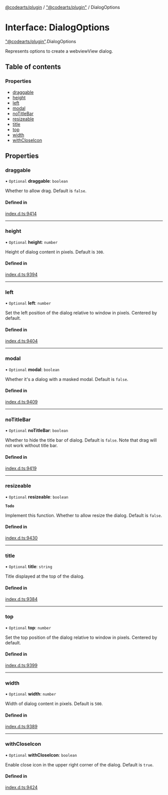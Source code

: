 [@codearts/plugin](../README.md) / ["@codearts/plugin"](../modules/_codearts_plugin_.md) / DialogOptions

# Interface: DialogOptions

["@codearts/plugin"](../modules/_codearts_plugin_.md).DialogOptions

Represents options to create a webviewView dialog.

## Table of contents

### Properties

- [draggable](codearts_plugin_.DialogOptions.md#draggable)
- [height](codearts_plugin_.DialogOptions.md#height)
- [left](codearts_plugin_.DialogOptions.md#left)
- [modal](codearts_plugin_.DialogOptions.md#modal)
- [noTitleBar](codearts_plugin_.DialogOptions.md#notitlebar)
- [resizeable](codearts_plugin_.DialogOptions.md#resizeable)
- [title](codearts_plugin_.DialogOptions.md#title)
- [top](codearts_plugin_.DialogOptions.md#top)
- [width](codearts_plugin_.DialogOptions.md#width)
- [withCloseIcon](codearts_plugin_.DialogOptions.md#withcloseicon)

## Properties

### draggable

• `Optional` **draggable**: `boolean`

Whether to allow drag. Default is `false`.

#### Defined in

[index.d.ts:9414](https://github.com/huaweicloud/cloudide-plugin-api/blob/4d28848/index.d.ts#L9414)

___

### height

• `Optional` **height**: `number`

Height of dialog content in pixels. Default is `300`.

#### Defined in

[index.d.ts:9394](https://github.com/huaweicloud/cloudide-plugin-api/blob/4d28848/index.d.ts#L9394)

___

### left

• `Optional` **left**: `number`

Set the left position of the dialog relative to window in pixels. Centered by default.

#### Defined in

[index.d.ts:9404](https://github.com/huaweicloud/cloudide-plugin-api/blob/4d28848/index.d.ts#L9404)

___

### modal

• `Optional` **modal**: `boolean`

Whether it's a dialog with a masked modal. Default is `false`.

#### Defined in

[index.d.ts:9409](https://github.com/huaweicloud/cloudide-plugin-api/blob/4d28848/index.d.ts#L9409)

___

### noTitleBar

• `Optional` **noTitleBar**: `boolean`

Whether to hide the title bar of dialog. Default is `false`. Note that drag will not work without title bar.

#### Defined in

[index.d.ts:9419](https://github.com/huaweicloud/cloudide-plugin-api/blob/4d28848/index.d.ts#L9419)

___

### resizeable

• `Optional` **resizeable**: `boolean`

**`Todo`**

Implement this function.
Whether to allow resize the dialog. Default is `false`.

#### Defined in

[index.d.ts:9430](https://github.com/huaweicloud/cloudide-plugin-api/blob/4d28848/index.d.ts#L9430)

___

### title

• `Optional` **title**: `string`

Title displayed at the top of the dialog.

#### Defined in

[index.d.ts:9384](https://github.com/huaweicloud/cloudide-plugin-api/blob/4d28848/index.d.ts#L9384)

___

### top

• `Optional` **top**: `number`

Set the top position of the dialog relative to window in pixels. Centered by default.

#### Defined in

[index.d.ts:9399](https://github.com/huaweicloud/cloudide-plugin-api/blob/4d28848/index.d.ts#L9399)

___

### width

• `Optional` **width**: `number`

Width of dialog content in pixels. Default is `500`.

#### Defined in

[index.d.ts:9389](https://github.com/huaweicloud/cloudide-plugin-api/blob/4d28848/index.d.ts#L9389)

___

### withCloseIcon

• `Optional` **withCloseIcon**: `boolean`

Enable close icon in the upper right corner of the dialog. Default is `true`.

#### Defined in

[index.d.ts:9424](https://github.com/huaweicloud/cloudide-plugin-api/blob/4d28848/index.d.ts#L9424)
